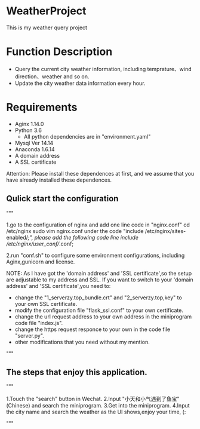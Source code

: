 # WeatherProject
This is my weather query project

# Function Description
- Query the current city weather information, including  temprature、wind direction、weather and so on.
- Update the city weather data information every hour.

# Requirements
- Aginx 1.14.0
- Python 3.6
  - All python dependencies are in "environment.yaml"
- Mysql Ver 14.14
- Anaconda 1.6.14
- A domain address
- A SSL certificate

Attention: Please install these dependences at first, and we assume that you have already installed these dependences.

## Qulick start the configuration
"""

1.go to the configuration of nginx and add one line code in "nginx.conf"
  cd /etc/nginx
  sudo vim nginx.conf
under the code "include /etc/nginx/sites-enabled/*;", please add the following code line
  include /etc/nginx/user_conf/*.conf;

2.run "conf.sh" to configure some environment configurations, including Aginx,gunicorn and license.

NOTE: As I have got the 'domain address' and 'SSL certificate',so the setup are adjustable to my address and SSL.
If you want to switch to your 'domain address' and 'SSL certificate',you need to:
- change the "1_serverzy.top_bundle.crt" and "2_serverzy.top,key" to your own SSL certificate.
- modify the configuration file "flask_ssl.conf" to your own certificate.
- change the url request address to your own address in the miniprogram code file "index.js".
- change the https request responce to your own in the code file "server.py".
- other modifications that you need without my mention.


"""

## The steps that enjoy this application.
"""

1.Touch the "search" button in Wechat.
2.Input "小天和小气遇到了鱼宝"(Chinese) and search the miniprogram.
3.Get into the miniprogram.
4.Input the city name and search the weather as the UI shows,enjoy your time, (:

"""
